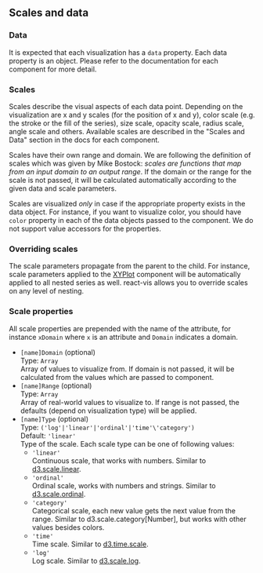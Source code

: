 ## Scales and data

### Data
It is expected that each visualization has a `data` property. Each data property is an object. Please refer to the documentation for each component for more detail.

### Scales

Scales describe the visual aspects of each data point. Depending on the visualization are x and y scales (for the position of x and y), color scale (e.g. the stroke or the fill of the series), size scale, opacity scale, radius scale, angle scale and others. Available scales are described in the "Scales and Data" section in the docs for each component.

Scales have their own range and domain. We are following the definition of scales which was given by Mike Bostock: _scales are functions that map from an input domain to an output range_. If the domain or the range for the scale is not passed, it will be calculated automatically according to the given data and scale parameters.

Scales are visualized _only_ in case if the appropriate property exists in the data object. For instance, if you want to visualize color, you should have `color` property in each of the data objects passed to the component. We do not support value accessors for the properties.

### Overriding scales

The scale parameters propagate from the parent to the child. For instance, scale parameters applied to the [XYPlot](xy-plot.md) component will be automatically applied to all nested series as well. react-vis allows you to override scales on any level of nesting.

### Scale properties

All scale properties are prepended with the name of the attribute, for instance `xDomain` where `x` is an attribute and `Domain` indicates a domain.

* `[name]Domain` (optional)  
  Type: `Array`  
  Array of values to visualize from. If domain is not passed, it will be calculated from the values which are passed to component.
* `[name]Range` (optional)  
  Type: `Array`  
  Array of real-world values to visualize to. If range is not passed, the defaults (depend on visualization type) will be applied.
* `[name]Type` (optional)  
  Type: `('log'|'linear'|'ordinal'|'time'\'category')`  
  Default: `'linear'`  
  Type of the scale. Each scale type can be one of following values:
    * `'linear'`  
    Continuous scale, that works with numbers. Similar to [d3.scale.linear](https://github.com/mbostock/d3/wiki/Quantitative-Scales#linear-scales).
    * `'ordinal'`  
    Ordinal scale, works with numbers and strings. Similar to [d3.scale.ordinal](https://github.com/mbostock/d3/wiki/Ordinal-Scales).
    * `'category'`  
    Categorical scale, each new value gets the next value from the range. Similar to d3.scale.category\[Number\], but works with other values besides colors.
    * `'time'`  
    Time scale. Similar to [d3.time.scale](https://github.com/mbostock/d3/wiki/Time-Scales).
    * `'log'`  
    Log scale. Similar to [d3.scale.log](https://github.com/mbostock/d3/wiki/Quantitative-Scales#log).
